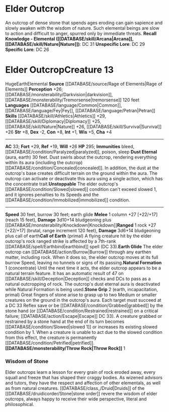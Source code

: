 ﻿---
ac: '33'
burrow_speed: '30'
charisma: '+4'
constitution: '+8'
creature_ability:
- Call of Earth
- Dust Eternal
- Earth Glide
- Natural Formation
- Stone Grip
- Throw Rock
- ''
- Unstoppable
creature_family: '[[DATABASE/monsterfamily/Elemental, Earth|Elemental, Earth]]'
dexterity: '-2'
element: Earth
fortitude: '+29'
hp: '295'
id: '2626'
immunity:
- bleed
- '[[DATABASE/condition/Paralyzed|paralyzed]]'
- '[[DATABASE/trait/Poison|poison]]'
- '[[DATABASE/trait/Sleep|sleep]]'
intelligence: '+1'
land_speed: '30'
language:
- '[[DATABASE/language/Common|Common]]'
- '[[DATABASE/language/Fey|Fey]]'
- '[[DATABASE/language/Petran|Petran]]'
level: '13'
max_speed: '30'
name: Elder Outcrop
perception: '+26'
rarity: Common
reflex: '+19'
sense:
- '[[DATABASE/monsterability/Darkvision|darkvision]]'
- '[[DATABASE/monsterability/Tremorsense|tremorsense]] 120 feet'
size: Huge
skill:
- '[[DATABASE/skill/Athletics|Athletics]] +29'
- '[[DATABASE/skill/Diplomacy|Diplomacy]] +25'
- '[[DATABASE/skill/Nature|Nature]] +26'
- '[[DATABASE/skill/Survival|Survival]] +26'
source: '[[DATABASE/source/Rage of Elements|Rage of Elements]]'
speed:
- 30 feet
- burrow 30 feet; earth glide
strength: '+8'
strength_req: '8'
strongest_save:
- Fortitude
trait:
- '[[DATABASE/trait/Earth|Earth]]'
- '[[DATABASE/trait/Elemental|Elemental]]'
type: Creature
vision: Darkvision
weakest_save:
- Reflex
will: '+26'
wisdom: '+5'

---
# Elder Outcrop

An outcrop of dense stone that spends ages eroding can gain sapience and slowly awaken with the wisdom of nature. Such elemental beings are slow to action and difficult to anger, spurred only by immediate threats.
**Recall Knowledge - Elemental ([[DATABASE/skill/Arcana|Arcana]], [[DATABASE/skill/Nature|Nature]])**: DC 31
**Unspecific Lore**: DC 29
**Specific Lore**: DC 26

# Elder Outcrop<span class="item-type">Creature 13</span>

<span class="trait-size item-trait">Huge</span><span class="item-trait">Earth</span><span class="item-trait">Elemental</span>
**Source** [[DATABASE/source/Rage of Elements|Rage of Elements]]
**Perception** +26; [[DATABASE/monsterability/Darkvision|darkvision]], [[DATABASE/monsterability/Tremorsense|tremorsense]] 120 feet
**Languages** [[DATABASE/language/Common|Common]], [[DATABASE/language/Fey|Fey]], [[DATABASE/language/Petran|Petran]]
**Skills** [[DATABASE/skill/Athletics|Athletics]] +29, [[DATABASE/skill/Diplomacy|Diplomacy]] +25, [[DATABASE/skill/Nature|Nature]] +26, [[DATABASE/skill/Survival|Survival]] +26
**Str** +8, **Dex** -2, **Con** +8, **Int** +1, **Wis** +5, **Cha** +4

---
**AC** 33; **Fort** +29, **Ref** +19, **Will** +26
**HP** 295; **Immunities** bleed, [[DATABASE/condition/Paralyzed|paralyzed]], poison, sleep
<span class="in-box-ability">**Dust Eternal** (aura, earth) 30 feet. Dust swirls about the outcrop, rendering everything within its aura (including the outcrop) [[DATABASE/condition/Concealed|concealed]]. In addition, the dust at the outcrop's base creates difficult terrain on the ground within the aura. The outcrop can activate or deactivate this aura using a single action, which has the concentrate trait.</span><span class="in-box-ability">**Unstoppable** The elder outcrop's [[DATABASE/condition/Slowed|slowed]] condition can't exceed slowed 1, and it ignores penalties to its Speeds and the [[DATABASE/condition/Immobilized|immobilized]] condition.</span>

---
**Speed** 30 feet, burrow 30 feet; earth glide
<span class="in-box-ability">**Melee** <span class="action-icon">1</span> column +27 [+22/+17] (reach 15 feet), **Damage** 3d10+14 bludgeoning plus [[DATABASE/monsterability/Knockdown|Knockdown]]</span><span class="in-box-ability">**Ranged** <span class="action-icon">1</span> rock +27 [+22/+17] (brutal, range increment 120 feet), **Damage** 3d6+14 bludgeoning plus call of earth</span><span class="in-box-ability">**Call of Earth** (primal) A flying creature hit by the elder outcrop's rock ranged strike is affected by a 7th-rank [[DATABASE/spell/Earthbind|earthbind]] spell (DC 33).</span><span class="in-box-ability">**Earth Glide** The elder outcrop can [[DATABASE/action/Burrow|Burrow]] through any earthen matter, including rock. When it does so, the elder outcrop moves at its full burrow Speed, leaving no tunnels or signs of its passing.</span><span class="in-box-ability">**Natural Formation** <span class="action-icon">1</span> (concentrate) Until the next time it acts, the elder outcrop appears to be a natural terrain feature. It has an automatic result of 47 on [[DATABASE/skill/Deception|Deception]] checks and DCs to pass as a natural outcropping of rock. The outcrop's dust eternal aura is deactivated while Natural Formation is being used.</span><span class="in-box-ability">**Stone Grip** <span class="action-icon">2</span> (earth, incapacitation, primal) Great fingers of stone arise to grasp up to two Medium or smaller creatures on the ground in the outcrop's aura. Each target must succeed at a DC 33 Reflex save or be [[DATABASE/condition/Grabbed|grabbed]] by the stone hand (or [[DATABASE/condition/Restrained|restrained]] on a critical failure; [[DATABASE/action/Escape|Escape]] DC 33). A creature grabbed or restrained by a stone hand at the end of its turn becomes [[DATABASE/condition/Slowed|slowed 1]] or increases its existing slowed condition by 1. When a creature is unable to act due to the slowed condition from this effect, the creature is permanently [[DATABASE/condition/Petrified|petrified]].</span><span class="in-box-ability">**[[DATABASE/monsterability/Throw Rock|Throw Rock]]** <span class="action-icon">1</span> </span>

###  Wisdom of Stone

Elder outcrops learn a lesson for every grain of rock eroded away, every squall and freeze that has shaped their craggy bodies. As wizened advisors and tutors, they have the respect and affection of other elementals, as well as from natural creatures. [[DATABASE/class_/Druid|Druids]] of the [[DATABASE/druidicorder/Stone|stone order]] revere the wisdom of elder outcrops, always happy to receive their wide perspective, literal and philosophical.